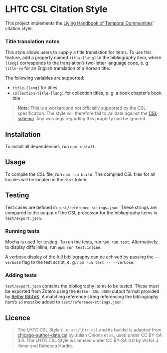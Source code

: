 # LHTC CSL Citation Style

This project implements the [Living Handbook of Temporal Communities](https://www.temporal-communities.de/research/digital-communities/projects/lhtc/index.html)’ citation style.

### Title translation notes

This style allows users to supply a title translation for items.
To use this feature, add a property named `title-[lang]` to the bibliography item, where `[lang]` corresponds to the translation’s two-letter language code, e. g. `title-en` for an English translation of a Korean title.

The following variables are supported:

- `title-[lang]` for titles
- `collection-title-[lang]` for collection titles, e. g. a book chapter’s book title

> **Note:** This is a workaround not officially supported by the CSL specification.
> The style will therefore fail to validate against the [CSL schema](https://validator.citationstyles.org).
> Any warnings regarding this property can be ignored.

## Installation

To install all dependencies, run `npm install`.

## Usage

To compile the CSL file, run `npm run build`.
The compiled CSL files for all locales will be located in the `dist` folder.

## Testing

Test cases are defined in `test/reference-strings.json`.
These strings are compared to the output of the CSL processor for the bibliography items in `test/export.json`.

### Running tests

Mocha is used for testing. To run the tests, run `npm run test`.
Alternatively, to display diffs inline, run `npm run test:inline`.

A verbose display of the full bibliography can be achived by passing the `--verbose` flag to the test script, e. g. `npm run test -- --verbose`.

### Adding tests

`test/export.json` contains the bibliography items to be tested.
These must be exported from Zotero using the `Better CSL JSON` output format provided by [Better BibTeX](https://retorque.re/zotero-better-bibtex/).
A matching reference string referencing the bibliography item’s `id` must be added to `test/reference-strings.json`.

## Licence

> The LHTC CSL Style (i. e. `src/lhtc.csl` and its builds) is adapted from [chicago-author-date.csl](https://github.com/citation-style-language/styles/blob/master/chicago-author-date.csl) by Julian Onions et al., used under CC BY-SA 3.0.
> The LHTC CSL Style is licensed under CC BY-SA 4.0 by Viktor J. Illmer and Rebecca Hardie.
